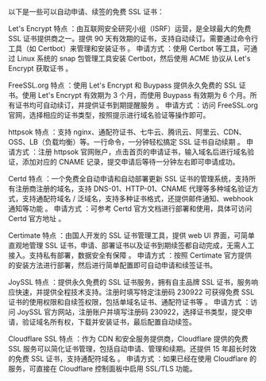 以下是一些可以自动申请、续签的免费 SSL 证书：

Let's Encrypt
特点 ：由互联网安全研究小组（ISRF）运营，是全球最大的免费 SSL 证书提供商之一。提供 90 天有效期的证书，支持自动续订。需要通过命令行工具（如 Certbot）来管理和安装证书 。
申请方式 ：使用 Certbot 等工具，可通过 Linux 系统的 snap 包管理工具安装 Certbot，然后使用 ACME 协议从 Let's Encrypt 获取证书 。

FreeSSL.org
特点 ：使用 Let's Encrypt 和 Buypass 提供永久免费的 SSL 证书。使用 Let's Encrypt 有效期为 3 个月，而使用 Buypass 有效期为 6 个月。所有证书均可自动续订，并提供证书到期提醒服务 。
申请方式 ：访问 FreeSSL.org 官网，选择相应的证书类型，按照提示进行域名验证等操作即可。

httpsok
特点 ：支持 nginx、通配符证书、七牛云、腾讯云、阿里云、CDN、OSS、LB（负载均衡）等。一行命令，一分钟轻松搞定 SSL 证书自动续期 。
申请方式 ：注册 httpsok 官网账户，点击首页的申请证书，输入域名后进行域名验证，添加对应的 CNAME 记录，提交申请后等待一分钟左右即可申请成功。

Certd
特点 ：一个免费全自动申请和自动部署更新 SSL 证书的管理系统，支持所有注册商注册的域名，支持 DNS-01、HTTP-01、CNAME 代理等多种域名验证方式，支持通配符域名 / 泛域名，支持多种证书格式，还提供邮件通知、webhook 通知等功能 。
申请方式 ：可参考 Certd 官方文档进行部署和使用，具体可访问 Certd 官方地址 。

Certimate
特点 ：由国人开发的 SSL 证书管理工具，提供 web UI 界面，可简单直观地管理 SSL 证书，申请、部署证书以及证书到期续签都自动完成，无需人工接入。支持私有部署，数据安全有保障 。
申请方式 ：按照 Certimate 官方提供的安装方法进行部署，然后进行简单配置即可自动申请和续签证书。

JoySSL
特点 ：提供永久免费的 SSL 证书服务，拥有自主品牌 SSL 证书，服务响应快速，并提供全程技术支持。注册时填写特定注册码 230922 可获得免费 SSL 证书的使用权限和自续签权限，包括单域名证书、通配符证书等 。
申请方式 ：访问 JoySSL 官方网站，注册账户并填写注册码 230922，选择证书类型，提交申请，验证域名所有权，下载并安装证书，最后配置自动续签。

Cloudflare SSL
特点 ：作为 CDN 和安全服务提供商，Cloudflare 提供的免费 SSL 服务可以简化证书管理，包括自动申请、管理和续期。还提供 15 年超长时效的免费 SSL 证书，支持通配符域名 。
申请方式 ：如果已经在使用 Cloudflare 的服务，可直接在 Cloudflare 控制面板中启用 SSL/TLS 功能。